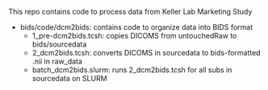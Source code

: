 This repo contains code to process data from Keller Lab Marketing Study

- bids/code/dcm2bids: contains code to organize data into BIDS format
  - 1_pre-dcm2bids.tcsh: copies DICOMS from untouchedRaw to bids/sourcedata
  - 2_dcm2bids.tcsh: converts DICOMS in sourcedata to bids-formatted .nii in raw_data
  - batch_dcm2bids.slurm: runs 2_dcm2bids.tcsh for all subs in sourcedata on SLURM


